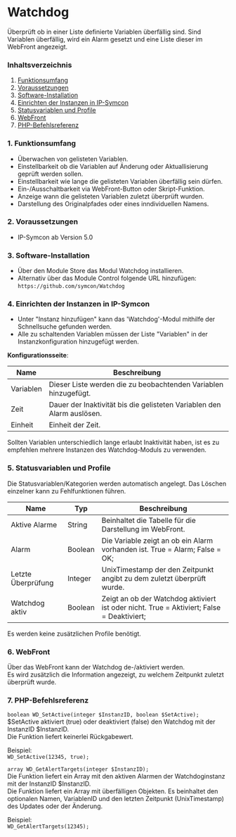 # Watchdog
Überprüft ob in einer Liste definierte Variablen überfällig sind.
Sind Variablen überfällig, wird ein Alarm gesetzt und eine Liste dieser im WebFront angezeigt.


### Inhaltsverzeichnis

1. [Funktionsumfang](#1-funktionsumfang)
2. [Voraussetzungen](#2-voraussetzungen)
3. [Software-Installation](#3-software-installation)
4. [Einrichten der Instanzen in IP-Symcon](#4-einrichten-der-instanzen-in-ip-symcon)
5. [Statusvariablen und Profile](#5-statusvariablen-und-profile)
6. [WebFront](#6-webfront)
7. [PHP-Befehlsreferenz](#7-php-befehlsreferenz)

### 1. Funktionsumfang

* Überwachen von gelisteten Variablen.
* Einstellbarkeit ob die Variablen auf Änderung oder Aktuallisierung geprüft werden sollen.
* Einstellbarkeit wie lange die gelisteten Variablen überfällig sein dürfen.
* Ein-/Ausschaltbarkeit via WebFront-Button oder Skript-Funktion.
* Anzeige wann die gelisteten Variablen zuletzt überprüft wurden.
* Darstellung des Originalpfades oder eines inndividuellen Namens.

### 2. Voraussetzungen

- IP-Symcon ab Version 5.0

### 3. Software-Installation

* Über den Module Store das Modul Watchdog installieren.
* Alternativ über das Module Control folgende URL hinzufügen:
`https://github.com/symcon/Watchdog`

### 4. Einrichten der Instanzen in IP-Symcon

- Unter "Instanz hinzufügen" kann das 'Watchdog'-Modul mithilfe der Schnellsuche gefunden werden.  
- Alle zu schaltenden Variablen müssen der Liste "Variablen" in der Instanzkonfiguration hinzugefügt werden.

__Konfigurationsseite__:

Name       | Beschreibung
---------- | ---------------------------------
Variablen  | Dieser Liste werden die zu beobachtenden Variablen hinzugefügt.
Zeit       | Dauer der Inaktivität bis die gelisteten Variablen den Alarm auslösen. 
Einheit    | Einheit der Zeit.

Sollten Variablen unterschiedlich lange erlaubt Inaktivität haben, ist es zu empfehlen mehrere Instanzen des Watchdog-Moduls zu verwenden.

### 5. Statusvariablen und Profile

Die Statusvariablen/Kategorien werden automatisch angelegt. Das Löschen einzelner kann zu Fehlfunktionen führen.

Name               | Typ       | Beschreibung
------------------ | --------- | ----------------
Aktive Alarme      | String    | Beinhaltet die Tabelle für die Darstellung im WebFront.
Alarm              | Boolean   | Die Variable zeigt an ob ein Alarm vorhanden ist. True = Alarm; False = OK;
Letzte Überprüfung | Integer   | UnixTimestamp der den Zeitpunkt angibt zu dem zuletzt überprüft wurde.
Watchdog aktiv     | Boolean   | Zeigt an ob der Watchdog aktiviert ist oder nicht. True = Aktiviert; False = Deaktiviert;

Es werden keine zusätzlichen Profile benötigt.

### 6. WebFront

Über das WebFront kann der Watchdog de-/aktiviert werden.  
Es wird zusätzlich die Information angezeigt, zu welchem Zeitpunkt zuletzt überprüft wurde.  

### 7. PHP-Befehlsreferenz

`boolean WD_SetActive(integer $InstanzID, boolean $SetActive);`  
$SetActive aktiviert (true) oder deaktiviert (false) den Watchdog mit der InstanzID $InstanzID.  
Die Funktion liefert keinerlei Rückgabewert.  

Beispiel:  
`WD_SetActive(12345, true);`

`array WD_GetAlertTargets(integer $InstanzID);`  
Die Funktion liefert ein Array mit den aktiven Alarmen der Watchdoginstanz mit der InstanzID $InstanzID.  
Die Funktion liefert ein Array mit überfälligen Objekten. Es beinhaltet den optionalen Namen, VariablenID und den letzten Zeitpunkt (UnixTimestamp) des Updates oder der Änderung.

Beispiel:  
`WD_GetAlertTargets(12345);`

